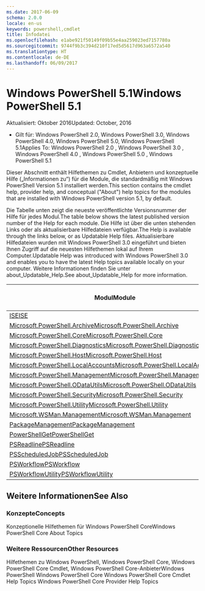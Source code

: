 ```yaml
---
ms.date: 2017-06-09
schema: 2.0.0
locale: en-us
keywords: powershell,cmdlet
title: Infodatei
ms.openlocfilehash: e1abe921f50149f09b55e4aa259023ed7157780a
ms.sourcegitcommit: 9744f9b3c394d210f17ed5d5617d963a6572a540
ms.translationtype: HT
ms.contentlocale: de-DE
ms.lasthandoff: 06/09/2017
---
```

# <a name="windows-powershell-51"></a><span data-ttu-id="95b1a-103">Windows PowerShell 5.1</span><span class="sxs-lookup"><span data-stu-id="95b1a-103">Windows PowerShell 5.1</span></span>

<span data-ttu-id="95b1a-104">Aktualisiert: Oktober 2016</span><span class="sxs-lookup"><span data-stu-id="95b1a-104">Updated: October, 2016</span></span>
- <span data-ttu-id="95b1a-105">Gilt für: Windows PowerShell 2.0, Windows PowerShell 3.0, Windows PowerShell 4.0, Windows PowerShell 5.0, Windows PowerShell 5.1</span><span class="sxs-lookup"><span data-stu-id="95b1a-105">Applies To: Windows PowerShell 2.0 , Windows PowerShell 3.0 , Windows PowerShell 4.0 , Windows PowerShell 5.0 , Windows PowerShell 5.1</span></span>

<span data-ttu-id="95b1a-106">Dieser Abschnitt enthält Hilfethemen zu Cmdlet, Anbietern und konzeptuelle Hilfe („Informationen zu“) für die Module, die standardmäßig mit Windows PowerShell Version 5.1 installiert werden.</span><span class="sxs-lookup"><span data-stu-id="95b1a-106">This section contains the cmdlet help, provider help, and conceptual ("About") help topics for the modules that are installed with Windows PowerShell version 5.1, by default.</span></span>

<span data-ttu-id="95b1a-107">Die Tabelle unten zeigt die neueste veröffentlichte Versionsnummer der Hilfe für jedes Modul.</span><span class="sxs-lookup"><span data-stu-id="95b1a-107">The table below shows the latest published version number of the Help for each module.</span></span>
<span data-ttu-id="95b1a-108">Die Hilfe ist über die unten stehenden Links oder als aktualisierbare Hilfedateien verfügbar.</span><span class="sxs-lookup"><span data-stu-id="95b1a-108">The Help is available through the links below, or as Updatable Help files.</span></span>
<span data-ttu-id="95b1a-109">Aktualisierbare Hilfedateien wurden mit Windows PowerShell 3.0 eingeführt und bieten Ihnen Zugriff auf die neuesten Hilfethemen lokal auf Ihrem Computer.</span><span class="sxs-lookup"><span data-stu-id="95b1a-109">Updatable Help was introduced with Windows PowerShell 3.0 and enables you to have the latest Help topics available locally on your computer.</span></span>
<span data-ttu-id="95b1a-110">Weitere Informationen finden Sie unter about_Updatable_Help.</span><span class="sxs-lookup"><span data-stu-id="95b1a-110">See about_Updatable_Help for more information.</span></span>

<span data-ttu-id="95b1a-111">Modul</span><span class="sxs-lookup"><span data-stu-id="95b1a-111">Module</span></span> | <span data-ttu-id="95b1a-112">Neueste Version</span><span class="sxs-lookup"><span data-stu-id="95b1a-112">Latest Version</span></span>
----------------------------- | --------------
[<span data-ttu-id="95b1a-113">ISE</span><span class="sxs-lookup"><span data-stu-id="95b1a-113">ISE</span></span>](ISE/ISE.md) |<span data-ttu-id="95b1a-114">5.1.0.0</span><span class="sxs-lookup"><span data-stu-id="95b1a-114">5.1.0.0</span></span>
[<span data-ttu-id="95b1a-115">Microsoft.PowerShell.Archive</span><span class="sxs-lookup"><span data-stu-id="95b1a-115">Microsoft.PowerShell.Archive</span></span>](Microsoft.PowerShell.Archive/Microsoft.PowerShell.Archive.md) |<span data-ttu-id="95b1a-116">5.1.0.0</span><span class="sxs-lookup"><span data-stu-id="95b1a-116">5.1.0.0</span></span>
[<span data-ttu-id="95b1a-117">Microsoft.PowerShell.Core</span><span class="sxs-lookup"><span data-stu-id="95b1a-117">Microsoft.PowerShell.Core</span></span>](Microsoft.PowerShell.Core/Microsoft.PowerShell.Core.md) |<span data-ttu-id="95b1a-118">5.1.0.0</span><span class="sxs-lookup"><span data-stu-id="95b1a-118">5.1.0.0</span></span>
[<span data-ttu-id="95b1a-119">Microsoft.PowerShell.Diagnostics</span><span class="sxs-lookup"><span data-stu-id="95b1a-119">Microsoft.PowerShell.Diagnostics</span></span>](Microsoft.PowerShell.Diagnostics/Microsoft.PowerShell.Diagnostics.md) |<span data-ttu-id="95b1a-120">5.1.0.0</span><span class="sxs-lookup"><span data-stu-id="95b1a-120">5.1.0.0</span></span>
[<span data-ttu-id="95b1a-121">Microsoft.PowerShell.Host</span><span class="sxs-lookup"><span data-stu-id="95b1a-121">Microsoft.PowerShell.Host</span></span>](Microsoft.PowerShell.Host/Microsoft.PowerShell.Host.md) |<span data-ttu-id="95b1a-122">5.1.0.0</span><span class="sxs-lookup"><span data-stu-id="95b1a-122">5.1.0.0</span></span>
[<span data-ttu-id="95b1a-123">Microsoft.PowerShell.LocalAccounts</span><span class="sxs-lookup"><span data-stu-id="95b1a-123">Microsoft.PowerShell.LocalAccounts</span></span>](Microsoft.PowerShell.LocalAccounts/Microsoft.PowerShell.LocalAccounts.md) |<span data-ttu-id="95b1a-124">5.1.0.0</span><span class="sxs-lookup"><span data-stu-id="95b1a-124">5.1.0.0</span></span>
[<span data-ttu-id="95b1a-125">Microsoft.PowerShell.Management</span><span class="sxs-lookup"><span data-stu-id="95b1a-125">Microsoft.PowerShell.Management</span></span>](Microsoft.PowerShell.Management/Microsoft.PowerShell.Management.md) |<span data-ttu-id="95b1a-126">5.1.0.0</span><span class="sxs-lookup"><span data-stu-id="95b1a-126">5.1.0.0</span></span>
[<span data-ttu-id="95b1a-127">Microsoft.PowerShell.ODataUtils</span><span class="sxs-lookup"><span data-stu-id="95b1a-127">Microsoft.PowerShell.ODataUtils</span></span>](Microsoft.PowerShell.ODataUtils/Microsoft.PowerShell.ODataUtils.md) |<span data-ttu-id="95b1a-128">5.1.0.0</span><span class="sxs-lookup"><span data-stu-id="95b1a-128">5.1.0.0</span></span>
[<span data-ttu-id="95b1a-129">Microsoft.PowerShell.Security</span><span class="sxs-lookup"><span data-stu-id="95b1a-129">Microsoft.PowerShell.Security</span></span>](Microsoft.PowerShell.Security/Microsoft.PowerShell.Security.md) |<span data-ttu-id="95b1a-130">5.1.0.0</span><span class="sxs-lookup"><span data-stu-id="95b1a-130">5.1.0.0</span></span>
[<span data-ttu-id="95b1a-131">Microsoft.PowerShell.Utility</span><span class="sxs-lookup"><span data-stu-id="95b1a-131">Microsoft.PowerShell.Utility</span></span>](Microsoft.PowerShell.Utility/Microsoft.PowerShell.Utility.md) |<span data-ttu-id="95b1a-132">5.1.0.0</span><span class="sxs-lookup"><span data-stu-id="95b1a-132">5.1.0.0</span></span>
[<span data-ttu-id="95b1a-133">Microsoft.WSMan.Management</span><span class="sxs-lookup"><span data-stu-id="95b1a-133">Microsoft.WSMan.Management</span></span>](Microsoft.WSMan.Management/Microsoft.WSMan.Management.md) |<span data-ttu-id="95b1a-134">5.1.0.0</span><span class="sxs-lookup"><span data-stu-id="95b1a-134">5.1.0.0</span></span>
[<span data-ttu-id="95b1a-135">PackageManagement</span><span class="sxs-lookup"><span data-stu-id="95b1a-135">PackageManagement</span></span>](PackageManagement/PackageManagement.md) |<span data-ttu-id="95b1a-136">5.1.0.0</span><span class="sxs-lookup"><span data-stu-id="95b1a-136">5.1.0.0</span></span>
[<span data-ttu-id="95b1a-137">PowerShellGet</span><span class="sxs-lookup"><span data-stu-id="95b1a-137">PowerShellGet</span></span>](PowerShellGet/PowerShellGet.md) |<span data-ttu-id="95b1a-138">5.1.0.0</span><span class="sxs-lookup"><span data-stu-id="95b1a-138">5.1.0.0</span></span>
[<span data-ttu-id="95b1a-139">PSReadline</span><span class="sxs-lookup"><span data-stu-id="95b1a-139">PSReadline</span></span>](PSReadline/PSReadline.md) |<span data-ttu-id="95b1a-140">5.1.0.0</span><span class="sxs-lookup"><span data-stu-id="95b1a-140">5.1.0.0</span></span>
[<span data-ttu-id="95b1a-141">PSScheduledJob</span><span class="sxs-lookup"><span data-stu-id="95b1a-141">PSScheduledJob</span></span>](PSScheduledJob/PSScheduledJob.md) |<span data-ttu-id="95b1a-142">5.1.0.0</span><span class="sxs-lookup"><span data-stu-id="95b1a-142">5.1.0.0</span></span>
[<span data-ttu-id="95b1a-143">PSWorkflow</span><span class="sxs-lookup"><span data-stu-id="95b1a-143">PSWorkflow</span></span>](PSWorkflow/PSWorkflow.md) |<span data-ttu-id="95b1a-144">5.1.0.0</span><span class="sxs-lookup"><span data-stu-id="95b1a-144">5.1.0.0</span></span>
[<span data-ttu-id="95b1a-145">PSWorkflowUtility</span><span class="sxs-lookup"><span data-stu-id="95b1a-145">PSWorkflowUtility</span></span>](PSWorkflowUtility/PSWorkflowUtility.md) |<span data-ttu-id="95b1a-146">5.1.0.0</span><span class="sxs-lookup"><span data-stu-id="95b1a-146">5.1.0.0</span></span>


##  <a name="see-also"></a><span data-ttu-id="95b1a-147">Weitere Informationen</span><span class="sxs-lookup"><span data-stu-id="95b1a-147">See Also</span></span>
###  <a name="concepts"></a><span data-ttu-id="95b1a-148">Konzepte</span><span class="sxs-lookup"><span data-stu-id="95b1a-148">Concepts</span></span>
<span data-ttu-id="95b1a-149">Konzeptionelle Hilfethemen für Windows PowerShell Core</span><span class="sxs-lookup"><span data-stu-id="95b1a-149">Windows PowerShell Core About Topics</span></span>

###  <a name="other-resources"></a><span data-ttu-id="95b1a-150">Weitere Ressourcen</span><span class="sxs-lookup"><span data-stu-id="95b1a-150">Other Resources</span></span>
<span data-ttu-id="95b1a-151">Hilfethemen zu Windows PowerShell, Windows PowerShell Core, Windows PowerShell Core Cmdlet, Windows PowerShell Core-Anbieter</span><span class="sxs-lookup"><span data-stu-id="95b1a-151">Windows PowerShell Windows PowerShell Core Windows PowerShell Core Cmdlet Help Topics Windows PowerShell Core Provider Help Topics</span></span>

